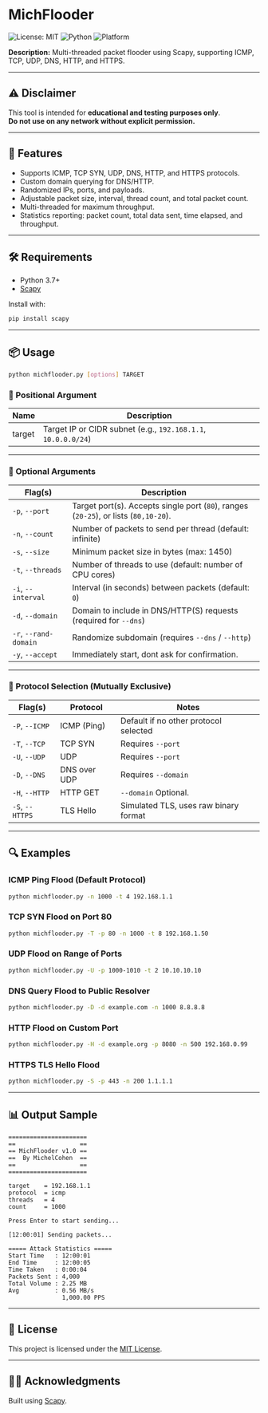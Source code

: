 # MichFlooder

![License: MIT](https://img.shields.io/badge/License-MIT-blue.svg)
![Python](https://img.shields.io/badge/Python-3.7%2B-blue.svg)
![Platform](https://img.shields.io/badge/Platform-linux%20%7C%20macOS%20%7C%20windows-lightgrey)

**Description:** Multi-threaded packet flooder using Scapy, supporting ICMP, TCP, UDP, DNS, HTTP, and HTTPS.

---

## ⚠️ Disclaimer

This tool is intended for **educational and testing purposes only**.  
**Do not use on any network without explicit permission.**

---

## 🚀 Features

- Supports ICMP, TCP SYN, UDP, DNS, HTTP, and HTTPS protocols.
- Custom domain querying for DNS/HTTP.
- Randomized IPs, ports, and payloads.
- Adjustable packet size, interval, thread count, and total packet count.
- Multi-threaded for maximum throughput.
- Statistics reporting: packet count, total data sent, time elapsed, and throughput.

---

## 🛠️ Requirements

- Python 3.7+
- [Scapy](https://scapy.net/)

Install with:

```bash
pip install scapy
````

---

## 📦 Usage

```bash
python michflooder.py [options] TARGET
```

### 🔹 Positional Argument

| Name   | Description                                                   |
| ------ | ------------------------------------------------------------- |
| target | Target IP or CIDR subnet (e.g., `192.168.1.1`, `10.0.0.0/24`) |

---

### 🔸 Optional Arguments

| Flag(s)               | Description                                                                           |
| --------------------- | ------------------------------------------------------------------------------------- |
| `-p`, `--port`        | Target port(s). Accepts single port (`80`), ranges (`20-25`), or lists (`80,10-20`).  |
| `-n`, `--count`       | Number of packets to send per thread (default: infinite)                              |
| `-s`, `--size`        | Minimum packet size in bytes (max: 1450)                                              |
| `-t`, `--threads`     | Number of threads to use (default: number of CPU cores)                               |
| `-i`, `--interval`    | Interval (in seconds) between packets (default: `0`)                                  |
| `-d`, `--domain`      | Domain to include in DNS/HTTP(S) requests (required for `--dns`)                      |
| `-r`, `--rand-domain` | Randomize subdomain (requires `--dns` / `--http`)                                     |
| `-y`, `--accept`      | Immediately start, dont ask for confirmation.                                         |

---

### 🔻 Protocol Selection (Mutually Exclusive)

| Flag(s)         | Protocol     | Notes                                 |
| --------------- | ------------ | ------------------------------------- |
| `-P`, `--ICMP`  | ICMP (Ping)  | Default if no other protocol selected |
| `-T`, `--TCP`   | TCP SYN      | Requires `--port`                     |
| `-U`, `--UDP`   | UDP          | Requires `--port`                     |
| `-D`, `--DNS`   | DNS over UDP | Requires `--domain`                   |
| `-H`, `--HTTP`  | HTTP GET     | `--domain` Optional.                  |
| `-S`, `--HTTPS` | TLS Hello    | Simulated TLS, uses raw binary format |

---

## 🔍 Examples

### ICMP Ping Flood (Default Protocol)

```bash
python michflooder.py -n 1000 -t 4 192.168.1.1
```

### TCP SYN Flood on Port 80

```bash
python michflooder.py -T -p 80 -n 1000 -t 8 192.168.1.50
```

### UDP Flood on Range of Ports

```bash
python michflooder.py -U -p 1000-1010 -t 2 10.10.10.10
```

### DNS Query Flood to Public Resolver

```bash
python michflooder.py -D -d example.com -n 1000 8.8.8.8
```

### HTTP Flood on Custom Port

```bash
python michflooder.py -H -d example.org -p 8080 -n 500 192.168.0.99
```

### HTTPS TLS Hello Flood

```bash
python michflooder.py -S -p 443 -n 200 1.1.1.1
```

---

## 📊 Output Sample

```
======================
==                  ==
== MichFlooder v1.0 ==
==  By MichelCohen  ==
==                  ==
======================

target    = 192.168.1.1
protocol  = icmp
threads   = 4
count     = 1000

Press Enter to start sending...

[12:00:01] Sending packets...

===== Attack Statistics =====
Start Time   : 12:00:01
End Time     : 12:00:05
Time Taken   : 0:00:04
Packets Sent : 4,000
Total Volume : 2.25 MB
Avg          : 0.56 MB/s
               1,000.00 PPS
```

---

## 📄 License

This project is licensed under the [MIT License](LICENSE).

---

## 🙋‍♂️ Acknowledgments

Built using [Scapy](https://scapy.net/).


